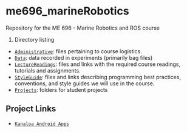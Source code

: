 # me696_marineRobotics
Repository for the ME 696 - Marine Robotics and ROS course

1. Directory listing
 - [`Administrative`](/Administrative): files pertaining to course logistics.
 - [`Data`](/Data): data recorded in experiments (primarily bag files)
 - [`LectureReadings`](/LectureReadings): files and links with the required course readings, tutorials and assignments.
 - [`StyleGuide`](/StyleGuide): files and links describing programming best practices, conventions, and style guides we will use in the course.
 - [`Projects`](</Projects>): folders for student projects

## Project Links
   - [`Kanaloa Android Apps`](/Projects/Android)
